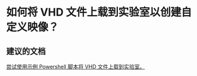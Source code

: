 <properties
    pageTitle="How can I upload a VHD file into a Lab to create a custom image?"
    description="如何将 VHD 文件上载到实验室以创建自定义映像？"
    service="microsoft.devtestlab"
    resource="labs"
    authors="kasparks"
    displayOrder="3"
    selfHelpType="resource"
    supportTopicIds=""
    resourceTags=""
    productPesIds=""
    cloudEnvironments="public"
/>


# 如何将 VHD 文件上载到实验室以创建自定义映像？

## **建议的文档**
[尝试使用示例 Powershell 脚本将 VHD 文件上载到实验室。](https://github.com/Azure/azure-devtestlab/blob/master/Scripts/UploadVHDToDTL.ps1)



<!--HONumber=Jun16_HO5-->


